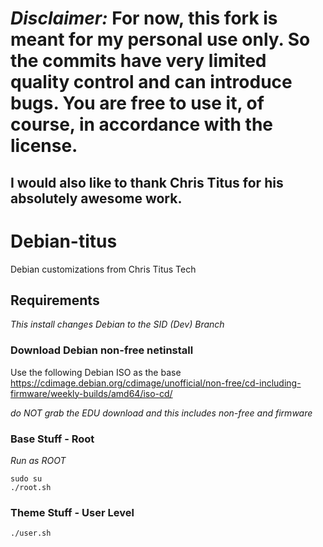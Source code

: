 # *Disclaimer:* For now, this fork is meant for my personal use only. So the commits have very limited quality control and can introduce bugs. You are free to use it, of course, in accordance with the license.
## I would also like to thank Chris Titus for his absolutely awesome work.


# Debian-titus
Debian customizations from Chris Titus Tech
 
## Requirements
_This install changes Debian to the SID (Dev) Branch_

### Download Debian non-free netinstall

Use the following Debian ISO as the base <https://cdimage.debian.org/cdimage/unofficial/non-free/cd-including-firmware/weekly-builds/amd64/iso-cd/>

*do NOT grab the EDU download and this includes non-free and firmware*
### Base Stuff - Root

_Run as ROOT_
```
sudo su
./root.sh
```

### Theme Stuff - User Level
 ```
 ./user.sh
 ```
